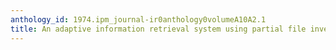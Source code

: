 ```yaml
---
anthology_id: 1974.ipm_journal-ir0anthology0volumeA10A2.1
title: An adaptive information retrieval system using partial file inversion
---
```

